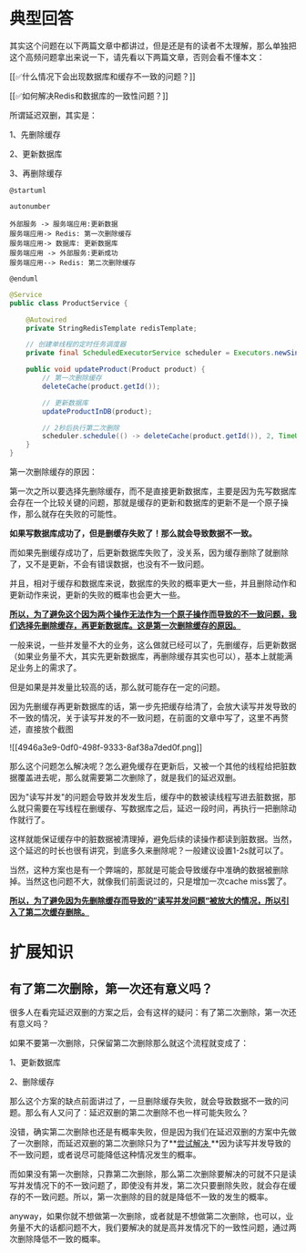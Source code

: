 # 典型回答


其实这个问题在以下两篇文章中都讲过，但是还是有的读者不太理解，那么单独把这个高频问题拿出来说一下，请先看以下两篇文章，否则会看不懂本文：



[[✅什么情况下会出现数据库和缓存不一致的问题？]]



[[✅如何解决Redis和数据库的一致性问题？]]



所谓延迟双删，其实是：



1、先删除缓存

2、更新数据库

3、再删除缓存



```puml
@startuml

autonumber

外部服务 -> 服务端应用:更新数据
服务端应用-> Redis: 第一次删除缓存
服务端应用-> 数据库: 更新数据库
服务端应用 -> 外部服务:更新成功
服务端应用--> Redis: 第二次删除缓存

@enduml
```



```java
@Service
public class ProductService {

    @Autowired
    private StringRedisTemplate redisTemplate;

    // 创建单线程的定时任务调度器
    private final ScheduledExecutorService scheduler = Executors.newSingleThreadScheduledExecutor();

    public void updateProduct(Product product) {
        // 第一次删除缓存
        deleteCache(product.getId());

        // 更新数据库
        updateProductInDB(product);

        // 2秒后执行第二次删除
        scheduler.schedule(() -> deleteCache(product.getId()), 2, TimeUnit.SECONDS);
    }
}

```



第一次删除缓存的原因：



第一次之所以要选择先删除缓存，而不是直接更新数据库，主要是因为先写数据库会存在一个比较关键的问题，那就是缓存的更新和数据库的更新不是一个原子操作，那么就存在失败的可能性。



**如果写数据库成功了，但是删缓存失败了！那么就会导致数据不一致。**



而如果先删缓存成功了，后更新数据库失败了，没关系，因为缓存删除了就删除了，又不是更新，不会有错误数据，也没有不一致问题。



并且，相对于缓存和数据库来说，数据库的失败的概率更大一些，并且删除动作和更新动作来说，更新的失败的概率也会更大一些。



**<u>所以，为了避免这个因为两个操作无法作为一个原子操作而导致的不一致问题，我们选择先删除缓存，再更新数据库。这是第一次删除缓存的原因。</u>**

**<u></u>**

一般来说，一些并发量不大的业务，这么做就已经可以了，先删缓存，后更新数据（如果业务量不大，其实先更新数据库，再删除缓存其实也可以），基本上就能满足业务上的需求了。



但是如果是并发量比较高的话，那么就可能存在一定的问题。



因为先删缓存再更新数据库的话，第一步先把缓存给清了，会放大读写并发导致的不一致的情况，关于读写并发的不一致问题，在前面的文章中写了，这里不再赘述，直接放个截图



![[4946a3e9-0df0-498f-9333-8af38a7ded0f.png]]



那么这个问题怎么解决呢？怎么避免缓存在更新后，又被一个其他的线程给把脏数据覆盖进去呢，那么就需要第二次删除了，就是我们的延迟双删。



因为"读写并发"的问题会导致并发发生后，缓存中的数被读线程写进去脏数据，那么就只需要在写线程在删缓存、写数据库之后，延迟一段时间，再执行一把删除动作就行了。



这样就能保证缓存中的脏数据被清理掉，避免后续的读操作都读到脏数据。当然，这个延迟的时长也很有讲究，到底多久来删除呢？一般建议设置1-2s就可以了。



当然，这种方案也是有一个弊端的，那就是可能会导致缓存中准确的数据被删除掉。当然这也问题不大，就像我们前面说过的，只是增加一次cache miss罢了。



**<u>所以，为了避免因为先删除缓存而导致的”读写并发问题“被放大的情况，所以引入了第二次缓存删除。</u>**

**<u></u>**

**<u></u>**

# 扩展知识


## 有了第二次删除，第一次还有意义吗？


很多人在看完延迟双删的方案之后，会有这样的疑问：有了第二次删除，第一次还有意义吗？



如果不要第一次删除，只保留第二次删除那么就这个流程就变成了：



1、更新数据库

2、删除缓存



那么这个方案的缺点前面讲过了，一旦删除缓存失败，就会导致数据不一致的问题。那么有人又问了：延迟双删的第二次删除不也一样可能失败么？



没错，确实第二次删除也还是有概率失败，但是因为我们在延迟双删的方案中先做了一次删除，而延迟双删的第二次删除只为了**<u>尝试解决 </u>**因为读写并发导致的不一致问题，或者说尽可能降低这种情况发生的概率。



而如果没有第一次删除，只靠第二次删除，那么第二次删除要解决的可就不只是读写并发情况下的不一致问题了，即使没有并发，第二次只要删除失败，就会存在缓存的不一致问题。所以，第一次删除的目的就是降低不一致的发生的概率。



anyway，如果你就不想做第一次删除，或者就是不想做第二次删除，也可以，业务量不大的话都问题不大，我们要解决的就是高并发情况下的一致性问题，通过两次删除降低不一致的概率。

